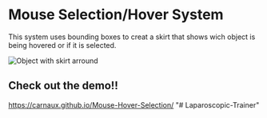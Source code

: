 # Mouse Selection/Hover System

This system uses bounding boxes to creat a skirt that shows wich object is being hovered or if it is selected. 

![Object with skirt arround](https://github.com/Carnaux/Mouse-Hover-Selection/tree/master/imgs/selectionGif.gif)

## Check out the demo!!

https://carnaux.github.io/Mouse-Hover-Selection/
"# Laparoscopic-Trainer" 

